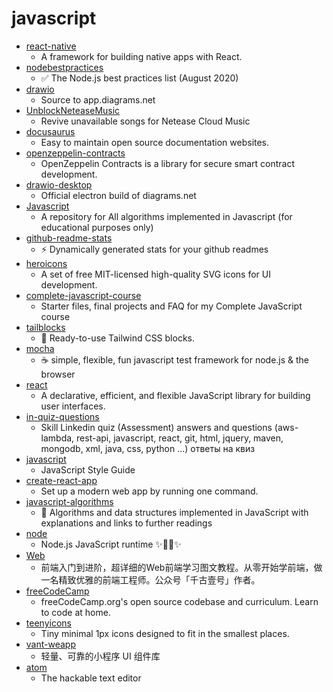# javascript
- [react-native](https://github.com/facebook/react-native)
  - A framework for building native apps with React.
- [nodebestpractices](https://github.com/goldbergyoni/nodebestpractices)
  - ✅ The Node.js best practices list (August 2020)
- [drawio](https://github.com/jgraph/drawio)
  - Source to app.diagrams.net
- [UnblockNeteaseMusic](https://github.com/nondanee/UnblockNeteaseMusic)
  - Revive unavailable songs for Netease Cloud Music
- [docusaurus](https://github.com/facebook/docusaurus)
  - Easy to maintain open source documentation websites.
- [openzeppelin-contracts](https://github.com/OpenZeppelin/openzeppelin-contracts)
  - OpenZeppelin Contracts is a library for secure smart contract development.
- [drawio-desktop](https://github.com/jgraph/drawio-desktop)
  - Official electron build of diagrams.net
- [Javascript](https://github.com/TheAlgorithms/Javascript)
  - A repository for All algorithms implemented in Javascript (for educational purposes only)
- [github-readme-stats](https://github.com/anuraghazra/github-readme-stats)
  - ⚡ Dynamically generated stats for your github readmes
- [heroicons](https://github.com/tailwindlabs/heroicons)
  - A set of free MIT-licensed high-quality SVG icons for UI development.
- [complete-javascript-course](https://github.com/jonasschmedtmann/complete-javascript-course)
  - Starter files, final projects and FAQ for my Complete JavaScript course
- [tailblocks](https://github.com/mertJF/tailblocks)
  - 🎉 Ready-to-use Tailwind CSS blocks.
- [mocha](https://github.com/mochajs/mocha)
  - ☕️ simple, flexible, fun javascript test framework for node.js & the browser
- [react](https://github.com/facebook/react)
  - A declarative, efficient, and flexible JavaScript library for building user interfaces.
- [in-quiz-questions](https://github.com/Ebazhanov/in-quiz-questions)
  - Skill Linkedin quiz (Assessment) answers and questions (aws-lambda, rest-api, javascript, react, git, html, jquery, maven, mongodb, xml, java, css, python ...) ответы на квиз
- [javascript](https://github.com/airbnb/javascript)
  - JavaScript Style Guide
- [create-react-app](https://github.com/facebook/create-react-app)
  - Set up a modern web app by running one command.
- [javascript-algorithms](https://github.com/trekhleb/javascript-algorithms)
  - 📝 Algorithms and data structures implemented in JavaScript with explanations and links to further readings
- [node](https://github.com/nodejs/node)
  - Node.js JavaScript runtime ✨🐢🚀✨
- [Web](https://github.com/qianguyihao/Web)
  - 前端入门到进阶，超详细的Web前端学习图文教程。从零开始学前端，做一名精致优雅的前端工程师。公众号「千古壹号」作者。
- [freeCodeCamp](https://github.com/freeCodeCamp/freeCodeCamp)
  - freeCodeCamp.org's open source codebase and curriculum. Learn to code at home.
- [teenyicons](https://github.com/teenyicons/teenyicons)
  - Tiny minimal 1px icons designed to fit in the smallest places.
- [vant-weapp](https://github.com/youzan/vant-weapp)
  - 轻量、可靠的小程序 UI 组件库
- [atom](https://github.com/atom/atom)
  - The hackable text editor
